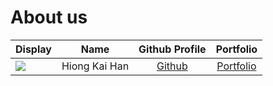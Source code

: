 # About us

Display | Name | Github Profile | Portfolio 
--------|:----:|:--------------:|:---------:
![](https://via.placeholder.com/100.png?text=Photo) | Hiong Kai Han | [Github](https://github.com/hiongkaihan) | [Portfolio](docs/team/johndoe.md)
